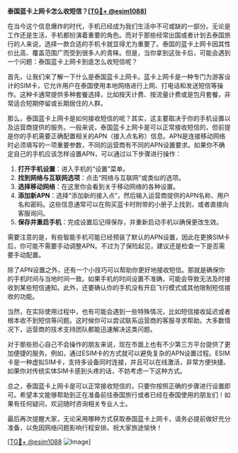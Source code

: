 **泰国蓝卡上网卡怎么收短信？[[TG💪+ @esim1088](https://t.me/s/esim1088)]**

在当今这个信息爆炸的时代，手机已经成为我们生活中不可或缺的一部分。无论是工作还是生活，手机都扮演着重要的角色。而对于那些经常出国或者计划去泰国旅行的人来说，选择一款合适的手机卡就显得尤为重要了。泰国的蓝卡上网卡因其性价比高、覆盖范围广而受到很多人的青睐。但是，当你拿到这张卡后，可能会遇到一个问题：泰国蓝卡上网卡到底怎么收短信呢？

首先，让我们来了解一下什么是泰国蓝卡上网卡。蓝卡上网卡是一种专门为游客设计的SIM卡，它允许用户在泰国使用本地网络进行上网、打电话和发送短信等操作。这种卡通常提供多种套餐选择，比如按天计费、按流量计费或是包月套餐，非常适合短期停留或长期居住的人群。

那么，泰国蓝卡上网卡是如何接收短信的呢？其实，这主要取决于你的手机设置以及运营商提供的服务。一般来说，泰国蓝卡上网卡是可以正常接收短信的，但前提是你的手机需要正确配置相关的APN（接入点名称）信息。APN是连接移动网络时必须填写的一项重要参数，不同的运营商有不同的APN设置要求。如果你不确定自己的手机应该怎样设置APN，可以通过以下步骤进行操作：

1. **打开手机设置**：进入手机的“设置”菜单。
2. **找到网络与互联网选项**：点击“网络与互联网”或类似的选项。
3. **选择移动网络**：在这里你会看到关于移动网络的各种设置。
4. **添加新APN**：选择“添加新的接入点”，然后输入运营商提供的APN名称、用户名和密码。这些信息通常可以在购买蓝卡时附带的小册子上找到，或者直接向客服询问。
5. **保存并重启手机**：完成设置后记得保存，并重新启动手机以确保更改生效。

需要注意的是，有些智能手机可能已经预装了默认的APN设置，因此在更换SIM卡后，你可能不需要手动调整APN。不过为了保险起见，建议还是检查一下是否需要手动配置。

除了APN设置之外，还有一个小技巧可以帮助你更好地接收短信。那就是确保你的手机时间与当地时间一致。如果手机的时间设置不准确，可能会导致无法及时接收到某些短信通知。此外，还要确认你的手机没有开启飞行模式或其他限制短信接收的功能。

当然，在实际使用过程中，也有可能会遇到一些特殊情况，比如短信接收延迟或者根本收不到短信等问题。这时候你可以尝试联系运营商的客服寻求帮助。大多数情况下，运营商的技术支持团队都能迅速解决这类问题。

对于那些担心自己不会操作的朋友来说，现在市面上也有不少第三方平台提供了更加便捷的服务。例如，通过ESIM卡的方式就可以避免复杂的APN设置过程。ESIM卡是一种虚拟SIM卡，支持多设备同时连接，并且可以在线激活，非常方便快捷。如果你对传统实体SIM卡感到头疼的话，不妨考虑一下这种方式。

总之，泰国蓝卡上网卡是可以正常接收短信的，只要你按照正确的步骤进行设置即可。希望本文能够帮助到正在准备前往泰国旅行或者已经在泰国使用的朋友们！如果有任何疑问，欢迎随时咨询相关专业人士。

最后再次提醒大家，无论采用哪种方式获取泰国蓝卡上网卡，请务必提前做好充分准备，以免因网络问题影响行程安排。祝大家旅途愉快！

[[TG💪+ @esim1088](https://t.me/s/esim1088) ![Image](https://i.postimg.cc/4NQfJmqS/Snipaste-2025-05-13-00-14-12.png)]